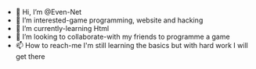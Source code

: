 - 👋 Hi, I’m @Even-Net
- 👀 I’m interested-game programming, website and hacking
- 🌱 I’m currently-learning Html
- 💞️ I’m looking to collaborate-with my friends to programme a game
- 📫 How to reach-me I'm still learning the basics but with hard work I will get there
